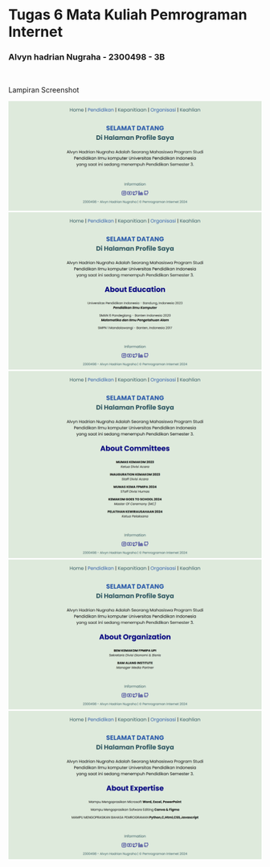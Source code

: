# Tugas 6 Mata Kuliah Pemrograman Internet

### Alvyn hadrian Nugraha - 2300498 - 3B

<br/>

Lampiran Screenshot

![Gambar 1](./Screenshot/1.png)
![Gambar 2](./Screenshot/2.png)
![Gambar 3](./Screenshot/3.png)
![Gambar 4](./Screenshot/4.png)
![Gambar 5](./Screenshot/5.png)
